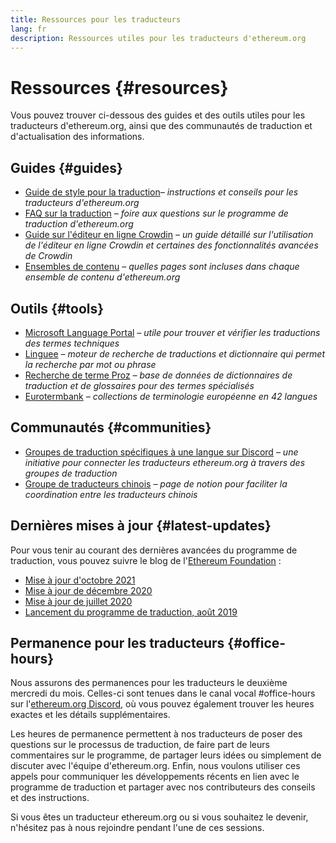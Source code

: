 ```yaml
---
title: Ressources pour les traducteurs
lang: fr
description: Ressources utiles pour les traducteurs d'ethereum.org
---
```


# Ressources {#resources}

Vous pouvez trouver ci-dessous des guides et des outils utiles pour les traducteurs d'ethereum.org, ainsi que des communautés de traduction et d'actualisation des informations.

## Guides {#guides}

- [Guide de style pour la traduction](/contributing/translation-program/translators-guide/)_– instructions et conseils pour les traducteurs d'ethereum.org_
- [FAQ sur la traduction](/contributing/translation-program/faq/) _– foire aux questions sur le programme de traduction d'ethereum.org_
- [Guide sur l'éditeur en ligne Crowdin](https://support.crowdin.com/online-editor/) _– un guide détaillé sur l'utilisation de l'éditeur en ligne Crowdin et certaines des fonctionnalités avancées de Crowdin_
- [Ensembles de contenu](/contributing/translation-program/content-buckets/) _– quelles pages sont incluses dans chaque ensemble de contenu d'ethereum.org_

## Outils {#tools}

- [Microsoft Language Portal](https://www.microsoft.com/en-us/language) _– utile pour trouver et vérifier les traductions des termes techniques_
- [Linguee](https://www.linguee.com/) _– moteur de recherche de traductions et dictionnaire qui permet la recherche par mot ou phrase_
- [Recherche de terme Proz](https://www.proz.com/search/) _– base de données de dictionnaires de traduction et de glossaires pour des termes spécialisés_
- [Eurotermbank](https://www.eurotermbank.com/) _– collections de terminologie européenne en 42 langues_

## Communautés {#communities}

- [Groupes de traduction spécifiques à une langue sur Discord](https://discord.gg/ethereum-org) _– une initiative pour connecter les traducteurs ethereum.org à travers des groupes de traduction_
- [Groupe de traducteurs chinois](https://www.notion.so/Ethereum-org-05375fe0a94c4214acaf90f42ba40171) _– page de notion pour faciliter la coordination entre les traducteurs chinois_

## Dernières mises à jour {#latest-updates}

Pour vous tenir au courant des dernières avancées du programme de traduction, vous pouvez suivre le blog de l'[Ethereum Foundation](https://blog.ethereum.org/) :

- [Mise à jour d'octobre 2021](https://blog.ethereum.org/2021/10/04/translation-program-update/)
- [Mise à jour de décembre 2020](https://blog.ethereum.org/2020/12/21/translation-program-milestones-updates-20/)
- [Mise à jour de juillet 2020](https://blog.ethereum.org/2020/07/29/ethdotorg-translation-milestone/)
- [Lancement du programme de traduction, août 2019](https://blog.ethereum.org/2019/08/20/translating-ethereum-for-our-global-community/)

## Permanence pour les traducteurs {#office-hours}

Nous assurons des permanences pour les traducteurs le deuxième mercredi du mois. Celles-ci sont tenues dans le canal vocal #office-hours sur l'[ethereum.org Discord](https://discord.gg/ethereum-org), où vous pouvez également trouver les heures exactes et les détails supplémentaires.

Les heures de permanence permettent à nos traducteurs de poser des questions sur le processus de traduction, de faire part de leurs commentaires sur le programme, de partager leurs idées ou simplement de discuter avec l'équipe d'ethereum.org. Enfin, nous voulons utiliser ces appels pour communiquer les développements récents en lien avec le programme de traduction et partager avec nos contributeurs des conseils et des instructions.

Si vous êtes un traducteur ethereum.org ou si vous souhaitez le devenir, n'hésitez pas à nous rejoindre pendant l'une de ces sessions.
